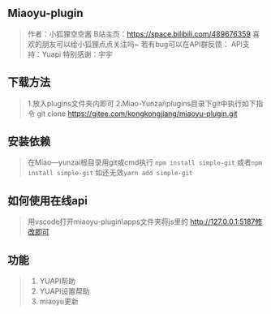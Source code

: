 ## Miaoyu-plugin
>作者：小狐狸空空酱
>B站主页：https://space.bilibili.com/489676359
>喜欢的朋友可以给小狐狸点点关注吗~
>若有bug可以在API群反馈：
>API支持：Yuapi
>特别感谢：宇宇
## 下载方法
>1.放入plugins文件夹内即可
>2.Miao-Yunzai\plugins目录下git中执行如下指令
>git clone https://gitee.com/kongkongjiang/miaoyu-plugin.git
## 安装依赖
>在Miao—yunzai根目录用git或cmd执行
>`npm install simple-git`
>或者`npm install simple-git`
>如还无效`yarn add simple-git`
## 如何使用在线api
>用vscode打开miaoyu-plugin\apps文件夹将js里的
>http://127.0.0.1:5187修改即可
## 功能
>  1. YUAPI帮助
>  2. YUAPI设置帮助
>  3. miaoyu更新
